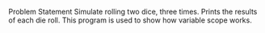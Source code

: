 Problem Statement
Simulate rolling two dice, three times. Prints the results of each die roll. This program is used to show how variable scope works.